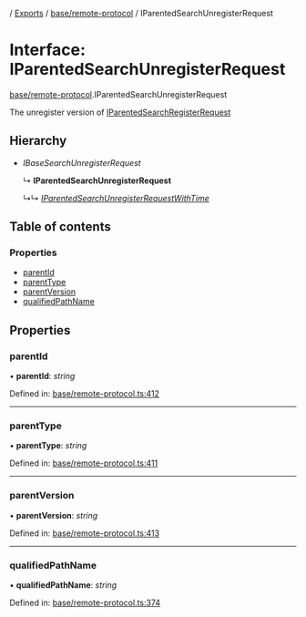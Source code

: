 [](../README.md) / [Exports](../modules.md) / [base/remote-protocol](../modules/base_remote_protocol.md) / IParentedSearchUnregisterRequest

# Interface: IParentedSearchUnregisterRequest

[base/remote-protocol](../modules/base_remote_protocol.md).IParentedSearchUnregisterRequest

The unregister version of [IParentedSearchRegisterRequest](base_remote_protocol.iparentedsearchregisterrequest.md)

## Hierarchy

* *IBaseSearchUnregisterRequest*

  ↳ **IParentedSearchUnregisterRequest**

  ↳↳ [*IParentedSearchUnregisterRequestWithTime*](client_internal_testing.iparentedsearchunregisterrequestwithtime.md)

## Table of contents

### Properties

- [parentId](base_remote_protocol.iparentedsearchunregisterrequest.md#parentid)
- [parentType](base_remote_protocol.iparentedsearchunregisterrequest.md#parenttype)
- [parentVersion](base_remote_protocol.iparentedsearchunregisterrequest.md#parentversion)
- [qualifiedPathName](base_remote_protocol.iparentedsearchunregisterrequest.md#qualifiedpathname)

## Properties

### parentId

• **parentId**: *string*

Defined in: [base/remote-protocol.ts:412](https://github.com/onzag/itemize/blob/11a98dec/base/remote-protocol.ts#L412)

___

### parentType

• **parentType**: *string*

Defined in: [base/remote-protocol.ts:411](https://github.com/onzag/itemize/blob/11a98dec/base/remote-protocol.ts#L411)

___

### parentVersion

• **parentVersion**: *string*

Defined in: [base/remote-protocol.ts:413](https://github.com/onzag/itemize/blob/11a98dec/base/remote-protocol.ts#L413)

___

### qualifiedPathName

• **qualifiedPathName**: *string*

Defined in: [base/remote-protocol.ts:374](https://github.com/onzag/itemize/blob/11a98dec/base/remote-protocol.ts#L374)
